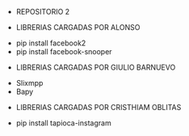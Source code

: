 * REPOSITORIO 2

* LIBRERIAS CARGADAS POR ALONSO
- pip install facebook2
- pip install facebook-snooper

* LIBRERIAS CARGADAS POR GIULIO BARNUEVO
- Slixmpp
- Bapy

* LIBRERIAS CARGADAS POR CRISTHIAM OBLITAS
- pip install tapioca-instagram